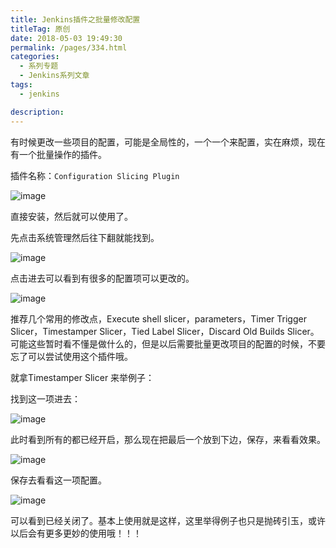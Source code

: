 ```yaml
---
title: Jenkins插件之批量修改配置
titleTag: 原创
date: 2018-05-03 19:49:30
permalink: /pages/334.html
categories: 
  - 系列专题
  - Jenkins系列文章
tags: 
  - jenkins

description: 
---
```


有时候更改一些项目的配置，可能是全局性的，一个一个来配置，实在麻烦，现在有一个批量操作的插件。

插件名称：`Configuration Slicing Plugin`

![image](http://t.eryajf.net/imgs/2021/09/ef96db07c95c90d3.jpg)

直接安装，然后就可以使用了。

先点击系统管理然后往下翻就能找到。

![image](http://t.eryajf.net/imgs/2021/09/74fe4c7d32937f9c.jpg)

点击进去可以看到有很多的配置项可以更改的。

![image](http://t.eryajf.net/imgs/2021/09/9438415403eb984b.jpg)

推荐几个常用的修改点，Execute shell slicer，parameters，Timer Trigger Slicer，Timestamper Slicer，Tied Label Slicer，Discard Old Builds Slicer。可能这些暂时看不懂是做什么的，但是以后需要批量更改项目的配置的时候，不要忘了可以尝试使用这个插件哦。

就拿Timestamper Slicer 来举例子：

找到这一项进去：

![image](http://t.eryajf.net/imgs/2021/09/e7832bc80cef8449.jpg)

此时看到所有的都已经开启，那么现在把最后一个放到下边，保存，来看看效果。

![image](http://t.eryajf.net/imgs/2021/09/a14f564ddb388a1a.jpg)

保存去看看这一项配置。

![image](http://t.eryajf.net/imgs/2021/09/c92fd17192fb2ca0.jpg)

可以看到已经关闭了。基本上使用就是这样，这里举得例子也只是抛砖引玉，或许以后会有更多更妙的使用哦！！！
